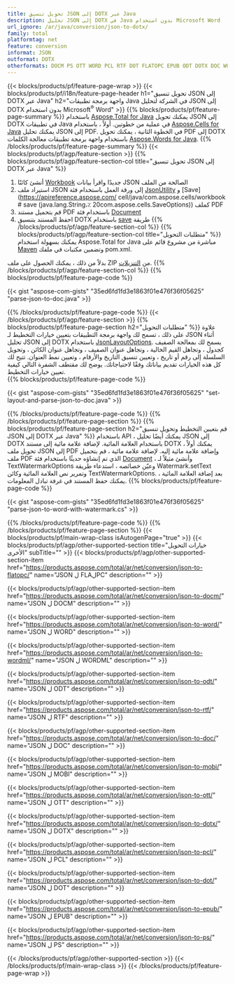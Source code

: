 ```yaml
---
title: تحويل تنسيق JSON إلى DOTX عبر Java
description: تحليل JSON إلى DOTX في Java بدون استخدام Microsoft Word
url_ignore: /ar/java/conversion/json-to-dotx/
family: total
platformtag: net
feature: conversion
informat: JSON
outformat: DOTX
otherformats: DOCM PS OTT WORD PCL RTF DOT FLATOPC EPUB ODT DOTX DOC WORDML MOBI
---
```

{{< blocks/products/pf/feature-page-wrap >}}
{{< blocks/products/pf/i18n/feature-page-header h1="تحويل تنسيق JSON إلى DOTX عبر Java" h2="واجهة برمجة تطبيقات Java في الشركة لتحليل JSON إلى DOTX بدون استخدام Microsoft<sup>&reg;</sup> Word" >}}
{{% blocks/products/pf/feature-page-summary %}}
باستخدام [Aspose.Total for Java](https://products.aspose.com/total/java/) يمكنك تحويل JSON إلى DOTX في تطبيقات Java في عملية من خطوتين. أولاً ، باستخدام [Aspose.Cells for Java](https://products.aspose.com/cells/java/) يمكنك تحليل JSON إلى PDF. في الخطوة الثانية ، يمكنك تحويل PDF إلى DOTX باستخدام واجهة برمجة تطبيقات معالجة الكلمات [Aspose.Words for Java](https://products.aspose.com/words/java/).
{{% /blocks/products/pf/feature-page-summary  %}}
{{< blocks/products/pf/agp/feature-section >}}
{{% blocks/products/pf/agp/feature-section-col title="تحويل تنسيق JSON إلى DOTX عبر Java" %}}
1. أنشئ كائنًا [Workbook](https://apireference.aspose.com/cells/java/com.aspose.cells/Workbook) جديدًا واقرأ بيانات JSON الصالحة من الملف
2. استيراد ملف JSON إلى ورقة العمل باستخدام فئة [JsonUtility](https://apireference.aspose.com/cells/java/com.aspose.cells/JsonUtility) و [Save](https://apireference.aspose.com/ cell/java/com.aspose.cells/workbook # save (java.lang.String،٪ 20com.aspose.cells.SaveOptions)) كملف PDF
3. قم بتحميل مستند PDF باستخدام فئة [Document](https://apireference.aspose.com/words/java/com.aspose.words/Document)
4. احفظ المستند بتنسيق DOTX باستخدام [save](https://apireference.aspose.com/words/java/com.aspose.words/Document#save(java.lang.String.com.aspose.words.SaveOptions)) طريقة
{{% /blocks/products/pf/agp/feature-section-col %}}
{{% blocks/products/pf/agp/feature-section-col title="متطلبات التحويل" %}}
يمكنك بسهولة استخدام Aspose.Total for Java مباشرة من مشروع قائم على [Maven](https://repository.aspose.com/webapp/#/artifacts/browse/tree/General/repo/com/aspose/aspose-total) وتضمين مكتبات في ملفك pom.xml.

بدلاً من ذلك ، يمكنك الحصول على ملف ZIP من [التنزيلات](https://downloads.aspose.com/total/java).
{{% /blocks/products/pf/agp/feature-section-col %}}
{{% blocks/products/pf/feature-page-code %}}

{{< gist "aspose-com-gists" "35ed6fd1fd3e1863f01e476f36f05625" "parse-json-to-doc.java" >}}


{{% /blocks/products/pf/feature-page-code %}}
{{< /blocks/products/pf/agp/feature-section >}}
{{% blocks/products/pf/feature-page-section  h2="متطلبات التحويل" %}}
علاوة على ذلك ، تسمح لك واجهة برمجة التطبيقات بتعيين خيارات التخطيط لـ JSON أثناء تحليل JSON إلى DOTX باستخدام [JsonLayoutOptions](https://apireference.aspose.com/cells/java/com.aspose.cells/jsonlayoutoptions). يسمح لك بمعالجة الصفيف كجدول ، وتجاهل القيم الخالية ، وتجاهل عنوان الصفيف ، وتجاهل عنوان الكائن ، وتحويل السلسلة إلى رقم أو تاريخ ، وتعيين تنسيق التاريخ والأرقام ، وتعيين نمط العنوان. تتيح لك كل هذه الخيارات تقديم بياناتك وفقًا لاحتياجاتك. يوضح لك مقتطف الشفرة التالي كيفية تعيين خيارات التخطيط.  
{{% blocks/products/pf/feature-page-code %}}

{{< gist "aspose-com-gists" "35ed6fd1fd3e1863f01e476f36f05625" "set-layout-and-parse-json-to-doc.java" >}}

{{% /blocks/products/pf/feature-page-code  %}}
{{% /blocks/products/pf/feature-page-section %}}
{{% blocks/products/pf/feature-page-section  h2="قم بتعيين التخطيط وتحويل تنسيق JSON إلى DOTX عبر Java" %}}
باستخدام API ، يمكنك أيضًا تحليل JSON إلى DOTX باستخدام العلامة المائية. لإضافة علامة مائية إلى مستند DOTX ، يمكنك أولاً تحويل ملف JSON إلى PDF وإضافة علامة مائية إليه. لإضافة علامة مائية ، قم بتحميل ملف PDF الذي تم إنشاؤه حديثًا باستخدام فئة [Document](https://apireference.aspose.com/words/java/com.aspose.words/Document) ، وأنشئ مثيلاً لـ TextWatermarkOptions وعيّن خصائصه ، استدعاء طريقة Watermark.setText وتمرير نص العلامة المائية وكائن TextWatermarkOptions. بعد إضافة العلامة المائية ، يمكنك حفظ المستند في غرفة تبادل المعلومات. 
{{% blocks/products/pf/feature-page-code %}}

{{< gist "aspose-com-gists" "35ed6fd1fd3e1863f01e476f36f05625" "parse-json-to-word-with-watermark.cs" >}}

{{% /blocks/products/pf/feature-page-code  %}}
{{% /blocks/products/pf/feature-page-section %}}
{{< blocks/products/pf/main-wrap-class isAutogenPage="true" >}}
{{< blocks/products/pf/agp/other-supported-section title="خيارات التحويل الأخرى" subTitle="" >}}
{{< blocks/products/pf/agp/other-supported-section-item href="https://products.aspose.com/total/ar/net/conversion/json-to-flatopc/" name="JSON ل FLAلPC" description="" >}}

{{< blocks/products/pf/agp/other-supported-section-item href="https://products.aspose.com/total/ar/net/conversion/json-to-docm/" name="JSON ل DOCM" description="" >}}

{{< blocks/products/pf/agp/other-supported-section-item href="https://products.aspose.com/total/ar/net/conversion/json-to-word/" name="JSON ل WORD" description="" >}}

{{< blocks/products/pf/agp/other-supported-section-item href="https://products.aspose.com/total/ar/net/conversion/json-to-wordml/" name="JSON ل WORDML" description="" >}}

{{< blocks/products/pf/agp/other-supported-section-item href="https://products.aspose.com/total/ar/net/conversion/json-to-odt/" name="JSON ل ODT" description="" >}}

{{< blocks/products/pf/agp/other-supported-section-item href="https://products.aspose.com/total/ar/net/conversion/json-to-rtf/" name="JSON ل RTF" description="" >}}

{{< blocks/products/pf/agp/other-supported-section-item href="https://products.aspose.com/total/ar/net/conversion/json-to-doc/" name="JSON ل DOC" description="" >}}

{{< blocks/products/pf/agp/other-supported-section-item href="https://products.aspose.com/total/ar/net/conversion/json-to-mobi/" name="JSON ل MOBI" description="" >}}

{{< blocks/products/pf/agp/other-supported-section-item href="https://products.aspose.com/total/ar/net/conversion/json-to-ott/" name="JSON ل OTT" description="" >}}

{{< blocks/products/pf/agp/other-supported-section-item href="https://products.aspose.com/total/ar/net/conversion/json-to-dotx/" name="JSON ل DOTX" description="" >}}

{{< blocks/products/pf/agp/other-supported-section-item href="https://products.aspose.com/total/ar/net/conversion/json-to-pcl/" name="JSON ل PCL" description="" >}}

{{< blocks/products/pf/agp/other-supported-section-item href="https://products.aspose.com/total/ar/net/conversion/json-to-dot/" name="JSON ل DOT" description="" >}}

{{< blocks/products/pf/agp/other-supported-section-item href="https://products.aspose.com/total/ar/net/conversion/json-to-epub/" name="JSON ل EPUB" description="" >}}

{{< blocks/products/pf/agp/other-supported-section-item href="https://products.aspose.com/total/ar/net/conversion/json-to-ps/" name="JSON ل PS" description="" >}}


{{< /blocks/products/pf/agp/other-supported-section >}}
{{< /blocks/products/pf/main-wrap-class >}}
{{< /blocks/products/pf/feature-page-wrap >}}